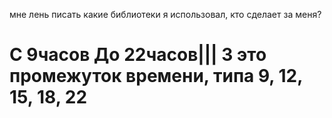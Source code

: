 мне лень писать какие библиотеки я использовал, кто сделает за меня?
# С 9часов До 22часов||| 3 это промежуток времени, типа 9, 12, 15, 18, 22